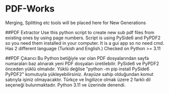 # PDF-Works
Merging, Splitting etc tools will be placed here for New Generations


##PDF Extractor
Use this python script to create new sub pdf files from existing ones by using page numbers.
Script is using PySide6 and PyPDF2 so you need them installed in your computer.
It is a gui app so no need cmd.
Has 2 different language (Turkish and English.)
Checked on Python >= 3.11

##PDF Çıkarıcı
Bu Python betiğiyle var olan PDF dosyalarından sayfa numaraları baz alınarak yeni PDF dosyaları üretilebilir.
PySide6 ve PyPDF2 önceden yüklü olmalıdır. Yüklü değilse "python -m pip install PySide6 PyPDF2" komutuyla yükleyebilirsiniz.
Arayüze sahip olduğundan komut satırıyla işiniz olmayacaktır.
Türkçe ve İngilizce olmak üzere 2 farklı dil seçeneği bulunmaktadır.
Python 3.11 ve üzerinde denendi.
